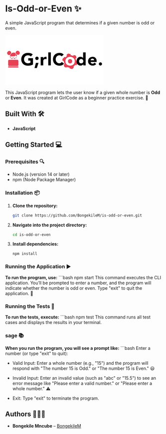 # Is-Odd-or-Even ✨
A simple JavaScript program that determines if a given number is odd or even.

![GirlCode logo](girlcode.png "Logo")

This JavaScript program lets the user know if a given whole number is **Odd** or **Even**. It was created at GirlCode as a beginner practice exercise. 🚀

## Built With 🛠️

- **JavaScript**

## Getting Started 💻

### Prerequisites 🔍
- Node.js (version 14 or later)
- npm (Node Package Manager)

### Installation 📦
1. **Clone the repository:**
    ```bash
    git clone https://github.com/BongekileM/is-odd-or-even.git
2. **Navigate into the project directory:**
    ```bash
    cd is-odd-or-even
3. **Install dependencies:**
    ```bash
    npm install

### Running the Application ▶️
**To run the program, use:**
    ```bash
    npm start
This command executes the CLI application. You’ll be prompted to enter a number, and the program will indicate whether the number is odd or even. Type "exit" to quit the application. 👋

### Running the Tests 🧪
**To run the tests, execute:**
    ```bash
    npm test
This command runs all test cases and displays the results in your terminal.

### sage 📚
**When you run the program, you will see a prompt like:**
    ```bash
    Enter a number (or type "exit" to quit):

* Valid Input:
Enter a whole number (e.g., "15") and the program will respond with "The number 15 is Odd." or "The number 15 is Even." 😃

* Invalid Input:
Enter an invalid value (such as "abc" or "15.5") to see an error message like "Please enter a valid number." or "Please enter a whole number." ⚠️

* Exit:
Type "exit" to terminate the program.

## Authors 🙋🏿‍♀️
- **Bongekile Mncube** – [BongekileM](https://github.com/BongekileM)



